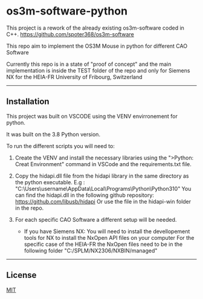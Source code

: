 os3m-software-python
========================

This project is a rework of the already existing os3m-software coded in C++.
https://github.com/spoter368/os3m-software

This repo aim to implement the OS3M Mouse in python for different CAO Software

Currently this repo is in a state of "proof of concept" and the main implementation is inside the TEST folder of the repo and only for Siemens NX for the HEIA-FR University of Fribourg, Switzerland

---------------

## Installation

This project was built on VSCODE using the VENV envirronement for python.

It was built on the 3.8 Python version.

To run the different scripts you will need to:

1) Create the VENV and install the necessary libraries using the ">Python: Creat Environment" command in VSCode and the requirements.txt file.

2) Copy the hidapi.dll file from the hidapi library in the same directory as the python executable. E.g : "C:\Users\username\AppData\Local\Programs\Python\Python310"
You can find the hidapi.dll in the following github repository: https://github.com/libusb/hidapi
Or use the file in the hidapi-win folder in the repo.

3) For each specific CAO Software a different setup will be needed.
    * If you have Siemens NX:
    You will need to install the devellopement tools for NX to install the NxOpen API files on your computer
    For the specific case of the HEIA-FR the NxOpen files need to be in the following folder "C:/SPLM/NX2306/NXBIN/managed"

---------------

## License

[MIT](https://choosealicense.com/licenses/mit/)
